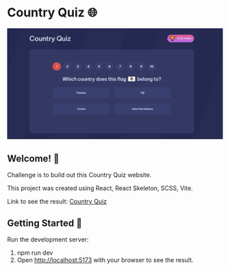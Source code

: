 # Country Quiz 🌐

![Design preview for the Country Quiz](./preview.jpg)

## Welcome! 👋

Challenge is to build out this Country Quiz website.

This project was created using React, React Skeleton, SCSS, Vite.

Link to see the result: [Country Quiz](https://dumkaguv.github.io/Country-Quiz/)

## Getting Started 🚀

Run the development server:
1. npm run dev
2. Open [http://localhost:5173](http://localhost:5173) with your browser to see the result.